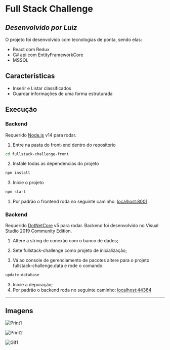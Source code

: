 # Full Stack Challenge
## _Desenvolvido por Luiz_


O projeto foi desenvolvido com tecnologias de ponta, sendo elas:

- React com Redux
- C# api com EntityFrameworkCore
- MSSQL

## Características

- Inserir e Listar classificados
- Guardar informações de uma forma estruturada


## Execução

### Backend
Requerido [Node.js](https://nodejs.org/) v14 para rodar.
1) Entre na pasta do front-end dentro do repositorio
```sh
cd fullstack-challenge-front
```

2) Instale todas as dependencias do projeto
```sh
npm install
```
3) Inicie o projeto
```sh
npm start
```

1) Por padrão o frontend roda no seguinte caminho:
[localhost:8001](https://localhost:8001/)


### Backend
Requerido [DotNetCore](https://dotnet.microsoft.com/download/dotnet/5.0) v5 para rodar.
Backend foi desenvolvido no Visual Studio 2019 Community Edition.

1) Altere a string de conexão com o banco de dados;
2) Sete fullstack-challenge como projeto de inicialização;


3) Vá ao console de gerenciamento de pacotes altere para o projeto fullstack-challenge.data 
e rode o comando:
```sh
update-database
```

3) Inicie a depuração;
4) Por padrão o backend roda no seguinte caminho:
[localhost:44364](https://localhost:44364/)
****
## Imagens
![Print1](https://user-images.githubusercontent.com/53011340/121126452-2f0a0480-c7f6-11eb-8d10-dab1d0345ab2.png)

![Print2](https://user-images.githubusercontent.com/53011340/121126469-34674f00-c7f6-11eb-9f20-0bca2ce9bce1.png)

![Gif1](https://user-images.githubusercontent.com/53011340/121126480-37623f80-c7f6-11eb-957e-e8030d23e9dc.gif)


